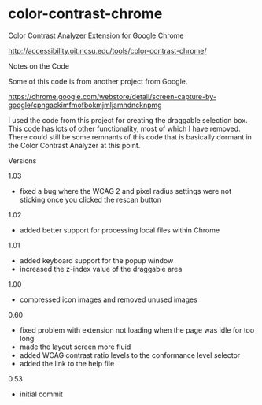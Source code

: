 color-contrast-chrome
=====================

Color Contrast Analyzer Extension for Google Chrome

http://accessibility.oit.ncsu.edu/tools/color-contrast-chrome/

Notes on the Code

Some of this code is from another project from Google.

https://chrome.google.com/webstore/detail/screen-capture-by-google/cpngackimfmofbokmjmljamhdncknpmg

I used the code from this project for creating the draggable selection box. This code has lots of other functionality, most of which I have removed. There could still be some remnants of this code that is basically dormant in the Color Contrast Analyzer at this point.

Versions

1.03
* fixed a bug where the WCAG 2 and pixel radius settings were not sticking once you clicked the rescan button

1.02
* added better support for processing local files within Chrome

1.01
* added keyboard support for the popup window
* increased the z-index value of the draggable area

1.00
* compressed icon images and removed unused images

0.60
* fixed problem with extension not loading when the page was idle for too long
* made the layout screen more fluid
* added WCAG contrast ratio levels to the conformance level selector
* added the link to the help file

0.53
* initial commit

